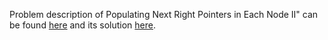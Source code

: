 Problem description of Populating Next Right Pointers in Each Node II" can be found [here](https://leetcode.com/problems/populating-next-right-pointers-in-each-node-ii/?envType=study-plan&id=algorithm-ii) and its solution [here](https://github.com/aurimas13/Solutions-To-Problems/blob/main/LeetCode/Python%20Solutions/Pow(x%2C%20n)/power.py).